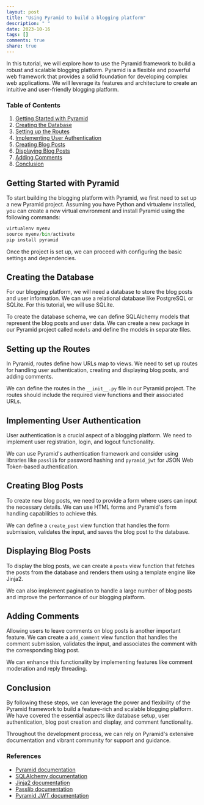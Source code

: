 ```yaml
---
layout: post
title: "Using Pyramid to build a blogging platform"
description: " "
date: 2023-10-16
tags: []
comments: true
share: true
---
```


In this tutorial, we will explore how to use the Pyramid framework to build a robust and scalable blogging platform. Pyramid is a flexible and powerful web framework that provides a solid foundation for developing complex web applications. We will leverage its features and architecture to create an intuitive and user-friendly blogging platform.

### Table of Contents
1. [Getting Started with Pyramid](#getting-started-with-pyramid)
2. [Creating the Database](#creating-the-database)
3. [Setting up the Routes](#setting-up-the-routes)
4. [Implementing User Authentication](#implementing-user-authentication)
5. [Creating Blog Posts](#creating-blog-posts)
6. [Displaying Blog Posts](#displaying-blog-posts)
7. [Adding Comments](#adding-comments)
8. [Conclusion](#conclusion)

## Getting Started with Pyramid

To start building the blogging platform with Pyramid, we first need to set up a new Pyramid project. Assuming you have Python and virtualenv installed, you can create a new virtual environment and install Pyramid using the following commands:

```python
virtualenv myenv
source myenv/bin/activate
pip install pyramid
```

Once the project is set up, we can proceed with configuring the basic settings and dependencies.

## Creating the Database

For our blogging platform, we will need a database to store the blog posts and user information. We can use a relational database like PostgreSQL or SQLite. For this tutorial, we will use SQLite.

To create the database schema, we can define SQLAlchemy models that represent the blog posts and user data. We can create a new package in our Pyramid project called `models` and define the models in separate files.

## Setting up the Routes

In Pyramid, routes define how URLs map to views. We need to set up routes for handling user authentication, creating and displaying blog posts, and adding comments.

We can define the routes in the `__init__.py` file in our Pyramid project. The routes should include the required view functions and their associated URLs.

## Implementing User Authentication

User authentication is a crucial aspect of a blogging platform. We need to implement user registration, login, and logout functionality.

We can use Pyramid's authentication framework and consider using libraries like `passlib` for password hashing and `pyramid_jwt` for JSON Web Token-based authentication.

## Creating Blog Posts

To create new blog posts, we need to provide a form where users can input the necessary details. We can use HTML forms and Pyramid's form handling capabilities to achieve this.

We can define a `create_post` view function that handles the form submission, validates the input, and saves the blog post to the database.

## Displaying Blog Posts

To display the blog posts, we can create a `posts` view function that fetches the posts from the database and renders them using a template engine like Jinja2.

We can also implement pagination to handle a large number of blog posts and improve the performance of our blogging platform.

## Adding Comments

Allowing users to leave comments on blog posts is another important feature. We can create a `add_comment` view function that handles the comment submission, validates the input, and associates the comment with the corresponding blog post.

We can enhance this functionality by implementing features like comment moderation and reply threading.

## Conclusion

By following these steps, we can leverage the power and flexibility of the Pyramid framework to build a feature-rich and scalable blogging platform. We have covered the essential aspects like database setup, user authentication, blog post creation and display, and comment functionality.

Throughout the development process, we can rely on Pyramid's extensive documentation and vibrant community for support and guidance.

### References
- [Pyramid documentation](https://docs.pylonsproject.org/projects/pyramid/en/latest/)
- [SQLAlchemy documentation](https://docs.sqlalchemy.org/)
- [Jinja2 documentation](https://jinja.palletsprojects.com/)
- [Passlib documentation](https://passlib.readthedocs.io/)
- [Pyramid JWT documentation](https://pyramid-jwt.readthedocs.io/)